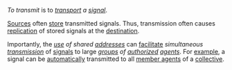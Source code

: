 *To transmit* is to *[transport](https://github.com/gcassel/Modular-Organization-Terminology/blob/master/terms/transport.md) a [signal](https://github.com/gcassel/Modular-Organization-Terminology/blob/master/terms/signal.md)*.

[Sources](https://github.com/gcassel/Modular-Organization-Terminology/blob/master/terms/source.md) often [store](https://github.com/gcassel/Modular-Organization-Terminology/blob/master/terms/store.md) transmitted signals.  Thus, transmission often causes [replication](https://github.com/gcassel/Modular-Organization-Terminology/blob/master/terms/replicate.md) of stored signals at the [destination](https://github.com/gcassel/Modular-Organization-Terminology/blob/master/terms/destination.md).

Importantly, the *[use](https://github.com/gcassel/Modular-Organization-Terminology/blob/master/terms/use.md) of shared [addresses](https://github.com/gcassel/Modular-Organization-Terminology/blob/master/terms/address.md)* can [facilitate](https://github.com/gcassel/Modular-Organization-Terminology/blob/master/terms/facilitate.md) *simultaneous [transmission](https://github.com/gcassel/Modular-Organization-Terminology/blob/master/terms/transmission.md)* of [signals](https://github.com/gcassel/Modular-Organization-Terminology/blob/master/terms/signal.md) to large *[groups](https://github.com/gcassel/Modular-Organization-Terminology/blob/master/terms/group.md) of [authorized](https://github.com/gcassel/Modular-Organization-Terminology/blob/master/terms/authority.md) [agents](https://github.com/gcassel/Modular-Organization-Terminology/blob/master/terms/agent.md)*.  For [example](https://github.com/gcassel/Modular-Organization-Terminology/blob/master/terms/example.md), a signal can be [automatically](https://github.com/gcassel/Modular-Organization-Terminology/blob/master/terms/automate.md) transmitted to all [member agents](https://github.com/gcassel/Modular-Organization-Terminology/blob/master/compound-terms/member-agent.md) of a [collective](https://github.com/gcassel/Modular-Organization-Terminology/blob/master/terms/collective.md).
